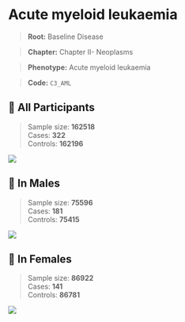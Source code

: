 # Acute myeloid leukaemia

> **Root:** Baseline Disease  

> **Chapter:** Chapter II- Neoplasms  

> **Phenotype:** Acute myeloid leukaemia  

> **Code:** `C3_AML`

## 🧪 All Participants  
> Sample size: **162518**  
> Cases: **322**  
> Controls: **162196**
<img src="/Disease/Figures/ALL/Incidence/C3_AML.png"/>
<CsvTable src="/Disease/Data/ALL/Incidence/COX_C3_AML.csv" label="🔍 View full results" />

## 👨 In Males  
> Sample size: **75596**  
> Cases: **181**  
> Controls: **75415**
<img src="/Disease/Figures/Male/Incidence/C3_AML.png"/>
<CsvTable src="/Disease/Data/Male/Incidence/COX_C3_AML.csv" label="🔍 View full results" />

## 👩 In Females  
> Sample size: **86922**  
> Cases: **141**  
> Controls: **86781**
<img src="/Disease/Figures/Female/Incidence/C3_AML.png"/>
<CsvTable src="/Disease/Data/Female/Incidence/COX_C3_AML.csv" label="🔍 View full results" />
